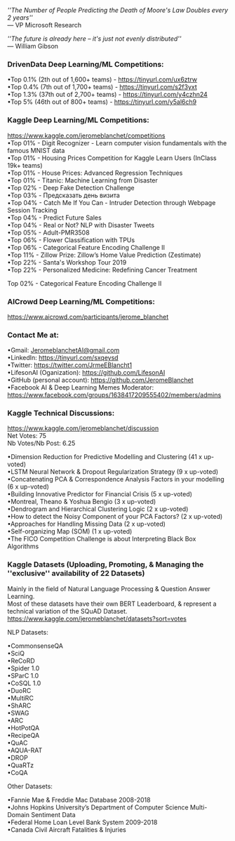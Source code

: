 *''The Number of People Predicting the Death of Moore's Law Doubles every 2 years''*   
― VP Microsoft Research   

*''The future is already here – it's just not evenly distributed''*   
― William Gibson   

### DrivenData Deep Learning/ML Competitions:
•Top 0.1% (2th out of 1,600+ teams) - https://tinyurl.com/ux6ztrw   
•Top 0.4% (7th out of 1,700+ teams) - https://tinyurl.com/s2f3yxt   
•Top 1.3% (37th out of 2,700+ teams) - https://tinyurl.com/y4czhn24   
•Top 5% (46th out of 800+ teams) - https://tinyurl.com/y5al6ch9   

### Kaggle Deep Learning/ML Competitions:   
https://www.kaggle.com/jeromeblanchet/competitions   
•Top 01% - Digit Recognizer - Learn computer vision fundamentals with the famous MNIST data   
•Top 01% - Housing Prices Competition for Kaggle Learn Users (InClass 19k+ teams)   
•Top 01% - House Prices: Advanced Regression Techniques   
•Top 01% - Titanic: Machine Learning from Disaster   
•Top 02% - Deep Fake Detection Challenge   
•Top 03% - Предсказать день визита   
•Top 04% - Catch Me If You Can - Intruder Detection through Webpage Session Tracking   
•Top 04% - Predict Future Sales   
•Top 04% - Real or Not? NLP with Disaster Tweets   
•Top 05% - Adult-PMR3508   
•Top 06% - Flower Classification with TPUs   
•Top 06% - Categorical Feature Encoding Challenge II   
•Top 11% - Zillow Prize: Zillow’s Home Value Prediction (Zestimate)   
•Top 22% - Santa's Workshop Tour 2019   
•Top 22% - Personalized Medicine: Redefining Cancer Treatment   

Top 02% - Categorical Feature Encoding Challenge II   


### AICrowd Deep Learning/ML Competitions:
https://www.aicrowd.com/participants/jerome_blanchet   

### Contact Me at:
•Gmail: JeromeblanchetAI@gmail.com   
•LinkedIn: https://tinyurl.com/sxqeysd   
•Twitter: https://twitter.com/JrmeEBlancht1    
•LifesonAI (Oganization): https://github.com/LifesonAI   
•GitHub (personal account): https://github.com/JeromeBlanchet  
•Facebook AI & Deep Learning Memes Moderator: https://www.facebook.com/groups/1638417209555402/members/admins   

### Kaggle Technical Discussions:
https://www.kaggle.com/jeromeblanchet/discussion   
Net Votes: 75   
Nb Votes/Nb Post: 6.25   

•Dimension Reduction for Predictive Modelling and Clustering (41 x up-voted)   
•LSTM Neural Network & Dropout Regularization Strategy (9 x up-voted)   
•Concatenating PCA & Correspondence Analysis Factors in your modelling (6 x up-voted)   
•Building Innovative Predictor for Financial Crisis (5 x up-voted)   
•Montreal, Theano & Yoshua Bengio (3 x up-voted)   
•Dendrogram and Hierarchical Clustering Logic (2 x up-voted)   
•How to detect the Noisy Component of your PCA Factors? (2 x up-voted)   
•Approaches for Handling Missing Data (2 x up-voted)   
•Self-organizing Map (SOM) (1 x up-voted)   
•The FICO Competition Challenge is about Interpreting Black Box Algorithms   

### Kaggle Datasets (Uploading, Promoting, & Managing the ''exclusive'' availability of 22 Datasets)
Mainly in the field of Natural Language Processing & Question Answer Learning.   
Most of these datasets have their own BERT Leaderboard, & represent a technical variation of the SQuAD Dataset.   
https://www.kaggle.com/jeromeblanchet/datasets?sort=votes   

NLP Datasets:   

•CommonsenseQA   
•SciQ   
•ReCoRD   
•Spider 1.0   
•SParC 1.0   
•CoSQL 1.0   
•DuoRC   
•MultiRC   
•ShARC   
•SWAG   
•ARC   
•HotPotQA   
•RecipeQA   
•QuAC   
•AQUA-RAT   
•DROP   
•QuaRTz   
•CoQA   

Other Datasets:   

•Fannie Mae & Freddie Mac Database 2008-2018   
•Johns Hopkins University’s Department of Computer Science Multi-Domain Sentiment Data   
•Federal Home Loan Level Bank System 2009-2018   
•Canada Civil Aircraft Fatalities & Injuries   

